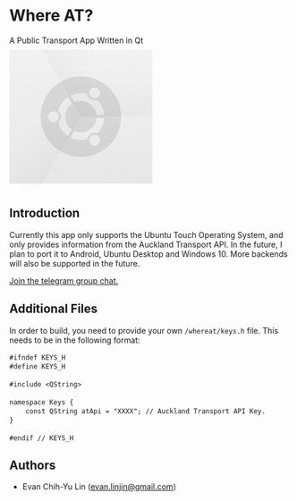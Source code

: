 # Where AT?
A Public Transport App Written in Qt  
![Where AT?](https://raw.githubusercontent.com/evanlinjin/whereat/master/whereat/whereat.png)

## Introduction
Currently this app only supports the Ubuntu Touch Operating System, and only provides information from the Auckland Transport API. In the future, I plan to port it to Android, Ubuntu Desktop and Windows 10. More backends will also be supported in the future.

[Join the telegram group chat.](https://telegram.me/joinchat/B_ax-AqUnb6L8Nl742uFyw)

## Additional Files
In order to build, you need to provide your own `/whereat/keys.h` file.
This needs to be in the following format:
```
#ifndef KEYS_H
#define KEYS_H

#include <QString>

namespace Keys {
    const QString atApi = "XXXX"; // Auckland Transport API Key.
}

#endif // KEYS_H
```
## Authors
* Evan Chih-Yu Lin ([evan.linjin@gmail.com](evan.linjin@gmail.com))
